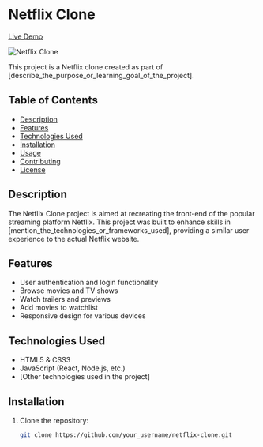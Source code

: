 # Netflix Clone

[Live Demo](link_to_live_demo)

![Netflix Clone](link_to_your_project_screenshot.png)

This project is a Netflix clone created as part of [describe_the_purpose_or_learning_goal_of_the_project].

## Table of Contents

- [Description](#description)
- [Features](#features)
- [Technologies Used](#technologies-used)
- [Installation](#installation)
- [Usage](#usage)
- [Contributing](#contributing)
- [License](#license)

## Description

The Netflix Clone project is aimed at recreating the front-end of the popular streaming platform Netflix. This project was built to enhance skills in [mention_the_technologies_or_frameworks_used], providing a similar user experience to the actual Netflix website.

## Features

- User authentication and login functionality
- Browse movies and TV shows
- Watch trailers and previews
- Add movies to watchlist
- Responsive design for various devices

## Technologies Used

- HTML5 & CSS3
- JavaScript (React, Node.js, etc.)
- [Other technologies used in the project]

## Installation

1. Clone the repository:
   ```bash
   git clone https://github.com/your_username/netflix-clone.git
